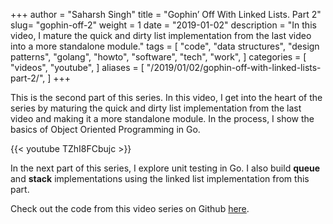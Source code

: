 +++
author = "Saharsh Singh"
title = "Gophin’ Off With Linked Lists. Part 2"
slug= "gophin-off-2"
weight = 1
date = "2019-01-02"
description = "In this video, I mature the quick and dirty list implementation from the last video into a more standalone module."
tags = [
    "code",
    "data structures",
    "design patterns",
    "golang",
    "howto",
    "software",
    "tech",
    "work",
]
categories = [
    "videos",
    "youtube",
]
aliases = [
    "/2019/01/02/gophin-off-with-linked-lists-part-2/",
]
+++

This is the second part of this series. In this video, I get into the heart of the series by maturing the quick and dirty list implementation from the last video and making it a more standalone module. In the process, I show the basics of Object Oriented Programming in Go.

<!--more-->

{{< youtube TZhI8FCbujc >}}

In the next part of this series, I explore unit testing in Go. I also build **queue** and **stack** implementations using the linked list implementation from this part.

Check out the code from this video series on Github [here](https://github.com/saharsh-samples/gophinoff).